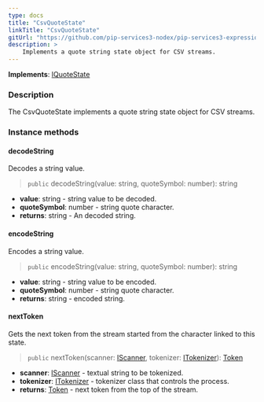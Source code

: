 ```yaml
---
type: docs
title: "CsvQuoteState"
linkTitle: "CsvQuoteState"
gitUrl: "https://github.com/pip-services3-nodex/pip-services3-expressions-nodex"
description: > 
    Implements a quote string state object for CSV streams.
---
```


**Implements**: [IQuoteState](../../tokenizers/iquote_state)

### Description

The CsvQuoteState implements a quote string state object for CSV streams.

### Instance methods

#### decodeString
Decodes a string value.

> `public` decodeString(value: string, quoteSymbol: number): string

- **value**: string - string value to be decoded.
- **quoteSymbol**: number - string quote character.
- **returns**: string - An decoded string.


#### encodeString
Encodes a string value.

> `public` encodeString(value: string, quoteSymbol: number): string 

- **value**: string - string value to be encoded.
- **quoteSymbol**: number - string quote character.
- **returns**: string - encoded string.


#### nextToken
Gets the next token from the stream started from the character linked to this state.

> `public` nextToken(scanner: [IScanner](../../io/iscanner), tokenizer: [ITokenizer](../../tokenizers/itokenizer)): [Token](../../tokenizers/token)

- **scanner**: [IScanner](../../io/iscanner) - textual string to be tokenized.
- **tokenizer**: [ITokenizer](../../tokenizers/itokenizer) - tokenizer class that controls the process.
- **returns**: [Token](../../tokenizers/token) - next token from the top of the stream.

